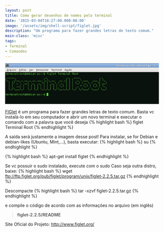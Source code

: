 ```yaml
---
layout: post
title: Como gerar desenhos de nomes pelo terminal
date: '2015-03-04T18:27:00.000-08:00'
image: '/assets/img/shell-script/figlet.jpg'
description: "Um programa para fazer grandes letras de texto comum."
main-class: 'misc'
tags:
- Terminal
- Comandos
---
```


![Blog Linux](/assets/img/shell-script/figlet.jpg "Blog Linux")


[FIGlet](http://www.figlet.org/) é um programa para fazer grandes letras de texto comum. Basta vc  instalá-lo em seu computador e abrir um novo terminal e executar o  comando com a palavra que você deseja
{% highlight bash %}
figlet Terminal Root
{% endhighlight %}

A saída será justamente a imagem desse post!
Para instalar, se for Debian e debian-likes (Ubuntu, Mint,…), basta executar:
{% highlight bash %}
su
{% endhighlight %}

{% highlight bash %}
apt-get install figlet
{% endhighlight %}

Se vc possuir o sudo instalado, execute com o sudo
Caso seja outra distro, baixe:
{% highlight bash %}
wget ftp://ftp.figlet.org/pub/figlet/program/unix/figlet-2.2.5.tar.gz
{% endhighlight %}

Descompacte
{% highlight bash %}
tar -xzvf figlet-2.2.5.tar.gz
{% endhighlight %}

e compile o código de acordo com as informações no arquivo (em inglês)

> __figlet-2.2.5/README__

Site Oficial do Projeto: <http://www.figlet.org/>
